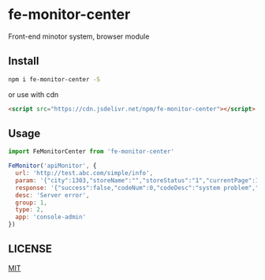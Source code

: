 # fe-monitor-center

Front-end minotor system, browser module

## Install

```bash
npm i fe-monitor-center -S
```
or use with cdn

```html
<script src="https://cdn.jsdelivr.net/npm/fe-monitor-center"></script>
```

## Usage


```javascript
import FeMonitorCenter from 'fe-monitor-center'

FeMonitor('apiMonitor', {
  url: 'http://test.abc.com/simple/info',
  param: '{"city":1303,"storeName":"","storeStatus":"1","currentPage":1,"pageSize":20}',
  response: '{"success":false,"codeNum":0,"codeDesc":"system problem","value":""}',
  desc: 'Server error',
  group: 1,
  type: 2,
  app: 'console-admin'
})
```

## LICENSE

[MIT](https://raw.githubusercontent.com/sirzxj/fe-monitor-center/master/LICENSE)

